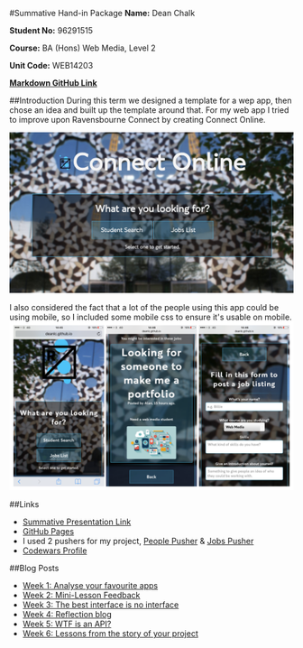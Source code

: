 #Summative Hand-in Package
**Name:** Dean Chalk

**Student No:** 96291515

**Course:** BA (Hons) Web Media, Level 2

**Unit Code:** WEB14203

[**Markdown GitHub Link**](https://github.com/deanlc/WEB14203-Dean-Chalk/blob/master/WEB14203-Dean-Chalk.md)

##Introduction
During this term we designed a template for a wep app, then chose an idea and built up the template around that. For my web app I tried to improve upon Ravensbourne Connect by creating Connect Online.

[![Connect Online](connect.png)](https://deanlc.github.io/Connect/)

I also considered the fact that a lot of the people using this app could be using mobile, so I included some mobile css to ensure it's usable on mobile.
[![Connect Mobile](mobile.png)](https://deanlc.github.io/Connect/)

##Links
- [Summative Presentation Link](https://docs.google.com/presentation/d/1B3YE9YikIW09d-j5_sskQmHTveKcr29P5vuTytOwukE/edit?usp=sharing)
- [GitHub Pages](https://deanlc.github.io/Connect/)
- I used 2 pushers for my project, [People Pusher](https://thimbleprojects.org/onaed/131450/) & [Jobs Pusher](https://thimbleprojects.org/onaed/139431/)
- [Codewars Profile](https://www.codewars.com/users/deanlc)

##Blog Posts
- [Week 1: Analyse your favourite apps](https://medium.com/matteos-blogs-y2/my-favourite-and-most-used-app-is-snapchat-39cc68f5408f#.2y4kli7m6)
- [Week 2: Mini-Lesson Feedback](https://medium.com/matteos-blogs-y2/mini-lesson-feedback-93d1353280b1#.jp1uq17a7)
- [Week 3: The best interface is no interface](https://medium.com/matteos-blogs-y2/how-can-these-principles-be-applied-a5c7d3996590#.8pvciv65s)
- [Week 4: Reflection blog](https://medium.com/matteos-blogs-y2/reflection-3f0af0fe117f#.cy2h0bamx)
- [Week 5: WTF is an API?](https://medium.com/matteos-blogs-y2/wtf-is-an-api-1f15347e6003#.sqaf7nsgq)
- [Week 6: Lessons from the story of your project](https://medium.com/matteos-blogs-y2/lessons-from-the-story-of-my-project-add4d4144d06#.x5l7cm3d5)
